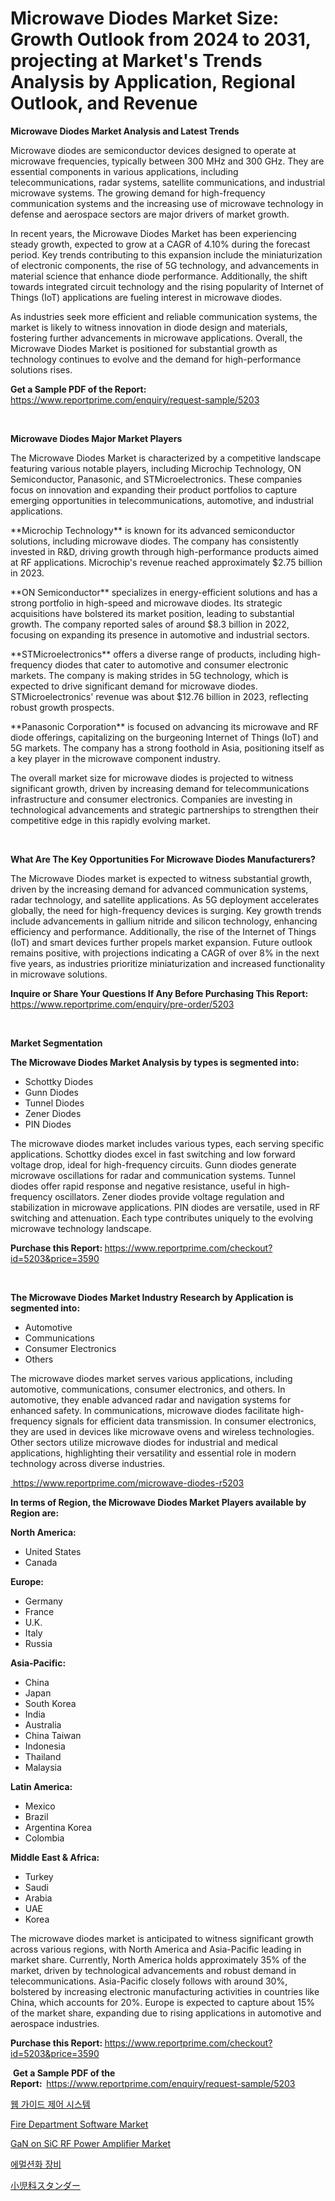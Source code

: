 <p><h1>Microwave Diodes Market Size: Growth Outlook from 2024 to 2031, projecting at Market's Trends Analysis by Application, Regional Outlook, and Revenue</h1></p><p><strong>Microwave Diodes Market Analysis and Latest Trends</strong></p>
<p><p>Microwave diodes are semiconductor devices designed to operate at microwave frequencies, typically between 300 MHz and 300 GHz. They are essential components in various applications, including telecommunications, radar systems, satellite communications, and industrial microwave systems. The growing demand for high-frequency communication systems and the increasing use of microwave technology in defense and aerospace sectors are major drivers of market growth.</p><p>In recent years, the Microwave Diodes Market has been experiencing steady growth, expected to grow at a CAGR of 4.10% during the forecast period. Key trends contributing to this expansion include the miniaturization of electronic components, the rise of 5G technology, and advancements in material science that enhance diode performance. Additionally, the shift towards integrated circuit technology and the rising popularity of Internet of Things (IoT) applications are fueling interest in microwave diodes.</p><p>As industries seek more efficient and reliable communication systems, the market is likely to witness innovation in diode design and materials, fostering further advancements in microwave applications. Overall, the Microwave Diodes Market is positioned for substantial growth as technology continues to evolve and the demand for high-performance solutions rises.</p></p>
<p><strong>Get a Sample PDF of the Report:&nbsp;</strong> <a href="https://www.reportprime.com/enquiry/request-sample/5203">https://www.reportprime.com/enquiry/request-sample/5203</a></p>
<p>&nbsp;</p>
<p><strong>Microwave Diodes Major Market Players</strong></p>
<p><p>The Microwave Diodes Market is characterized by a competitive landscape featuring various notable players, including Microchip Technology, ON Semiconductor, Panasonic, and STMicroelectronics. These companies focus on innovation and expanding their product portfolios to capture emerging opportunities in telecommunications, automotive, and industrial applications.</p><p>**Microchip Technology** is known for its advanced semiconductor solutions, including microwave diodes. The company has consistently invested in R&D, driving growth through high-performance products aimed at RF applications. Microchip's revenue reached approximately $2.75 billion in 2023.</p><p>**ON Semiconductor** specializes in energy-efficient solutions and has a strong portfolio in high-speed and microwave diodes. Its strategic acquisitions have bolstered its market position, leading to substantial growth. The company reported sales of around $8.3 billion in 2022, focusing on expanding its presence in automotive and industrial sectors.</p><p>**STMicroelectronics** offers a diverse range of products, including high-frequency diodes that cater to automotive and consumer electronic markets. The company is making strides in 5G technology, which is expected to drive significant demand for microwave diodes. STMicroelectronics' revenue was about $12.76 billion in 2023, reflecting robust growth prospects.</p><p>**Panasonic Corporation** is focused on advancing its microwave and RF diode offerings, capitalizing on the burgeoning Internet of Things (IoT) and 5G markets. The company has a strong foothold in Asia, positioning itself as a key player in the microwave component industry.</p><p>The overall market size for microwave diodes is projected to witness significant growth, driven by increasing demand for telecommunications infrastructure and consumer electronics. Companies are investing in technological advancements and strategic partnerships to strengthen their competitive edge in this rapidly evolving market.</p></p>
<p>&nbsp;</p>
<p><strong>What Are The Key Opportunities For Microwave Diodes Manufacturers?</strong></p>
<p><p>The Microwave Diodes market is expected to witness substantial growth, driven by the increasing demand for advanced communication systems, radar technology, and satellite applications. As 5G deployment accelerates globally, the need for high-frequency devices is surging. Key growth trends include advancements in gallium nitride and silicon technology, enhancing efficiency and performance. Additionally, the rise of the Internet of Things (IoT) and smart devices further propels market expansion. Future outlook remains positive, with projections indicating a CAGR of over 8% in the next five years, as industries prioritize miniaturization and increased functionality in microwave solutions.</p></p>
<p><strong>Inquire or Share Your Questions If Any Before Purchasing This Report:</strong> <a href="https://www.reportprime.com/enquiry/pre-order/5203">https://www.reportprime.com/enquiry/pre-order/5203</a></p>
<p>&nbsp;</p>
<p><strong>Market Segmentation</strong></p>
<p><strong>The Microwave Diodes Market Analysis by types is segmented into:</strong></p>
<p><ul><li>Schottky Diodes</li><li>Gunn Diodes</li><li>Tunnel Diodes</li><li>Zener Diodes</li><li>PIN Diodes</li></ul></p>
<p><p>The microwave diodes market includes various types, each serving specific applications. Schottky diodes excel in fast switching and low forward voltage drop, ideal for high-frequency circuits. Gunn diodes generate microwave oscillations for radar and communication systems. Tunnel diodes offer rapid response and negative resistance, useful in high-frequency oscillators. Zener diodes provide voltage regulation and stabilization in microwave applications. PIN diodes are versatile, used in RF switching and attenuation. Each type contributes uniquely to the evolving microwave technology landscape.</p></p>
<p><strong>Purchase this Report:&nbsp;</strong><a href="https://www.reportprime.com/checkout?id=5203&price=3590">https://www.reportprime.com/checkout?id=5203&price=3590</a></p>
<p>&nbsp;</p>
<p><strong>The Microwave Diodes Market Industry Research by Application is segmented into:</strong></p>
<p><ul><li>Automotive</li><li>Communications</li><li>Consumer Electronics</li><li>Others</li></ul></p>
<p><p>The microwave diodes market serves various applications, including automotive, communications, consumer electronics, and others. In automotive, they enable advanced radar and navigation systems for enhanced safety. In communications, microwave diodes facilitate high-frequency signals for efficient data transmission. In consumer electronics, they are used in devices like microwave ovens and wireless technologies. Other sectors utilize microwave diodes for industrial and medical applications, highlighting their versatility and essential role in modern technology across diverse industries.</p></p>
<p><a href="https://www.reportprime.com/microwave-diodes-r5203">&nbsp;https://www.reportprime.com/microwave-diodes-r5203</a></p>
<p><strong>In terms of Region, the Microwave Diodes Market Players available by Region are:</strong></p>
<p>
    <p> <strong> North America: </strong>
        <ul>
            <li>United States</li>
            <li>Canada</li>
        </ul>
        </p> 
    <p> <strong> Europe: </strong>
        <ul>
            <li>Germany</li>
            <li>France</li>
            <li>U.K.</li>
            <li>Italy</li>
            <li>Russia</li>
        </ul>
        </p> 
    <p> <strong> Asia-Pacific: </strong>
        <ul>
            <li>China</li>
            <li>Japan</li>
            <li>South Korea</li>
            <li>India</li>
            <li>Australia</li>
            <li>China Taiwan</li>
            <li>Indonesia</li>
            <li>Thailand</li>
            <li>Malaysia</li>
        </ul>
        </p> 
    <p> <strong> Latin America: </strong>
        <ul>
            <li>Mexico</li>
            <li>Brazil</li>
            <li>Argentina Korea</li>
            <li>Colombia</li>
        </ul>
        </p> 
    <p> <strong> Middle East & Africa: </strong>
        <ul>
            <li>Turkey</li>
            <li>Saudi</li>
            <li>Arabia</li>
            <li>UAE</li>
            <li>Korea</li>
        </ul>
    </p>
    </p>
<p><p>The microwave diodes market is anticipated to witness significant growth across various regions, with North America and Asia-Pacific leading in market share. Currently, North America holds approximately 35% of the market, driven by technological advancements and robust demand in telecommunications. Asia-Pacific closely follows with around 30%, bolstered by increasing electronic manufacturing activities in countries like China, which accounts for 20%. Europe is expected to capture about 15% of the market share, expanding due to rising applications in automotive and aerospace industries.</p></p>
<p><strong>Purchase this Report: </strong><a href="https://www.reportprime.com/checkout?id=5203&price=3590">https://www.reportprime.com/checkout?id=5203&price=3590</a></p>
<p>&nbsp;<strong>Get a Sample PDF of the Report:&nbsp;&nbsp;</strong><a href="https://www.reportprime.com/enquiry/request-sample/5203">https://www.reportprime.com/enquiry/request-sample/5203</a></p>
<p><strong></strong></p>
<p><p><a href="https://medium.com/@wallacbahrtyinger567686/%EC%9B%B9-%EA%B0%80%EC%9D%B4%EB%93%9C-%EC%A0%9C%EC%96%B4-%EC%8B%9C%EC%8A%A4%ED%85%9C-%EC%8B%9C%EC%9E%A5-%EA%B7%9C%EB%AA%A8-%EC%84%B1%EC%9E%A5-%EB%B0%8F-%EC%8B%9C%EC%9E%A5-%EC%84%B8%EB%B6%84%ED%99%94%EC%99%80-%EC%A7%80%EC%97%AD-%ED%86%B5%EC%B0%B0%EB%A0%A5-%EB%B0%8F-2031%EB%85%84%EA%B9%8C%EC%A7%80%EC%9D%98-%EC%A0%84%EB%A7%9D%EC%97%90-%EB%8C%80%ED%95%9C-%EC%82%B0%EC%97%85-%EB%B6%84%EC%84%9D-3539db3c3125">웹 가이드 제어 시스템</a></p><p><a href="https://medium.com/@shjdk3536/unlocking-growth-potential-market-strategic-analysis-of-fire-department-software-market-forecasted-596634ca42cc">Fire Department Software Market</a></p><p><a href="https://github.com/WashimHussain441/Market-Research-Report-List-1/blob/main/gan-on-sic-rf-power-amplifier-market.md">GaN on SiC RF Power Amplifier Market</a></p><p><a href="https://medium.com/@nettieboyle25/%EC%97%90%EB%A9%80%EC%A0%84-%EC%9E%A5%EB%B9%84-%EC%8B%9C%EC%9E%A5-%EB%8F%99%ED%96%A5-%EC%8B%9C%EC%9E%A5-%EC%84%B8%EB%B6%84%ED%99%94%EC%97%90-%EB%8C%80%ED%95%9C-%EC%83%81%EC%84%B8-%EC%97%B0%EA%B5%AC-%EB%B0%8F-%EC%B5%9C%EA%B7%BC-%EB%8F%99%ED%96%A5%EC%9D%98-%EC%A4%91%EC%9A%94%EC%84%B1-%EB%B6%84%EC%84%9D-fee7c71cc52f">에멀션화 장비</a></p><p><a href="https://medium.com/@abigayleh7fr/%E5%B0%8F%E5%85%90%E7%94%A8%E5%9F%BA%E6%BA%96%E5%B8%82%E5%A0%B4%E3%81%AE%E3%83%8A%E3%83%93%E3%82%B2%E3%83%BC%E3%82%B7%E3%83%A7%E3%83%B3-2024%E5%B9%B4%E3%81%8B%E3%82%892031%E5%B9%B4%E3%81%BE%E3%81%A7%E3%81%AE%E5%B0%82%E9%96%80%E7%9A%84%E5%88%86%E6%9E%90%E3%81%A8%E5%B8%82%E5%A0%B4%E4%BA%88%E6%B8%AC-d158e311e6a8">小児科スタンダー</a></p></p>